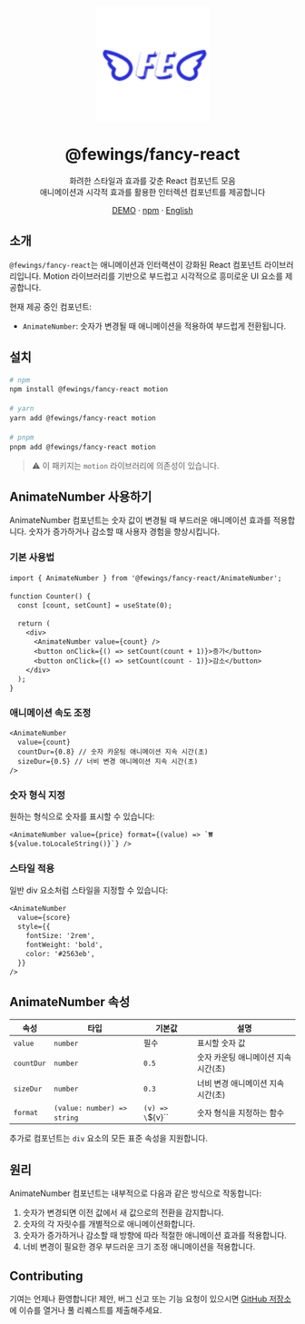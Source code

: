 <p align="center">
    <a href="https://github.com/livemehere/fewings">
        <img src="https://github.com/livemehere/fewings/blob/master/img/logo.png?raw=true" alt="logo" width="200" />
    </a>
    <h1 align="center">@fewings/fancy-react</h1>      
    <p align="center">
    화려한 스타일과 효과를 갖춘 React 컴포넌트 모음
    <br/>
    애니메이션과 시각적 효과를 활용한 인터렉션 컴포넌트를 제공합니다
    </p>
    <p align="center">
        <a href="https://livemehere.github.io/fewings/?path=/docs/fancy-react-animatenumber--docs">DEMO</a>
        &middot;
        <a href="https://www.npmjs.com/package/@fewings/fancy-react">npm</a>
        &middot;
        <a href="https://github.com/livemehere/fewings/blob/master/packages/fancy-react/README.md">English</a>
    </p>
</p>

## 소개

`@fewings/fancy-react`는 애니메이션과 인터랙션이 강화된 React 컴포넌트 라이브러리입니다. Motion 라이브러리를 기반으로 부드럽고 시각적으로 흥미로운 UI 요소를 제공합니다.

현재 제공 중인 컴포넌트:

- `AnimateNumber`: 숫자가 변경될 때 애니메이션을 적용하여 부드럽게 전환됩니다.

## 설치

```bash
# npm
npm install @fewings/fancy-react motion

# yarn
yarn add @fewings/fancy-react motion

# pnpm
pnpm add @fewings/fancy-react motion
```

> ⚠️ 이 패키지는 `motion` 라이브러리에 의존성이 있습니다.

## AnimateNumber 사용하기

AnimateNumber 컴포넌트는 숫자 값이 변경될 때 부드러운 애니메이션 효과를 적용합니다. 숫자가 증가하거나 감소할 때 사용자 경험을 향상시킵니다.

### 기본 사용법

```tsx
import { AnimateNumber } from '@fewings/fancy-react/AnimateNumber';

function Counter() {
  const [count, setCount] = useState(0);

  return (
    <div>
      <AnimateNumber value={count} />
      <button onClick={() => setCount(count + 1)}>증가</button>
      <button onClick={() => setCount(count - 1)}>감소</button>
    </div>
  );
}
```

### 애니메이션 속도 조정

```tsx
<AnimateNumber
  value={count}
  countDur={0.8} // 숫자 카운팅 애니메이션 지속 시간(초)
  sizeDur={0.5} // 너비 변경 애니메이션 지속 시간(초)
/>
```

### 숫자 형식 지정

원하는 형식으로 숫자를 표시할 수 있습니다:

```tsx
<AnimateNumber value={price} format={(value) => `₩${value.toLocaleString()}`} />
```

### 스타일 적용

일반 div 요소처럼 스타일을 지정할 수 있습니다:

```tsx
<AnimateNumber
  value={score}
  style={{
    fontSize: '2rem',
    fontWeight: 'bold',
    color: '#2563eb',
  }}
/>
```

## AnimateNumber 속성

| 속성       | 타입                        | 기본값            | 설명                                 |
| ---------- | --------------------------- | ----------------- | ------------------------------------ |
| `value`    | `number`                    | 필수              | 표시할 숫자 값                       |
| `countDur` | `number`                    | `0.5`             | 숫자 카운팅 애니메이션 지속 시간(초) |
| `sizeDur`  | `number`                    | `0.3`             | 너비 변경 애니메이션 지속 시간(초)   |
| `format`   | `(value: number) => string` | `(v) => \`${v}\`` | 숫자 형식을 지정하는 함수            |

추가로 컴포넌트는 `div` 요소의 모든 표준 속성을 지원합니다.

## 원리

AnimateNumber 컴포넌트는 내부적으로 다음과 같은 방식으로 작동합니다:

1. 숫자가 변경되면 이전 값에서 새 값으로의 전환을 감지합니다.
2. 숫자의 각 자릿수를 개별적으로 애니메이션화합니다.
3. 숫자가 증가하거나 감소할 때 방향에 따라 적절한 애니메이션 효과를 적용합니다.
4. 너비 변경이 필요한 경우 부드러운 크기 조정 애니메이션을 적용합니다.

## Contributing

기여는 언제나 환영합니다! 제안, 버그 신고 또는 기능 요청이 있으시면 [GitHub 저장소](https://github.com/livemehere/fewings)에 이슈를 열거나 풀 리퀘스트를 제출해주세요.
